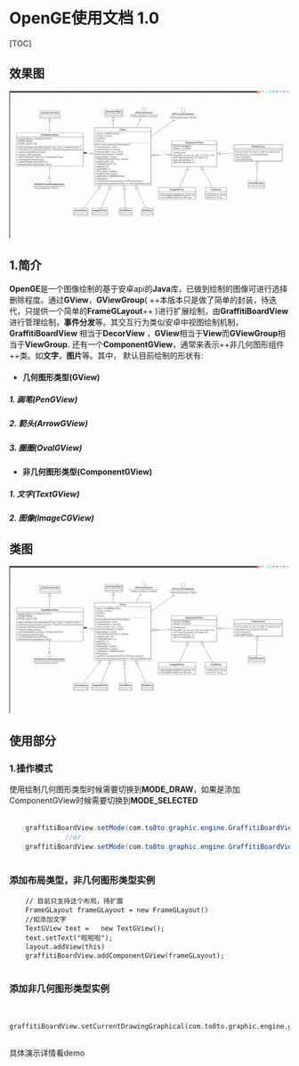 # OpenGE使用文档 1.0

[TOC]
## 效果图

![image](https://github.com/Sam474850601/OpenGE/blob/master/classview.png)

## 1.简介
 **OpenGE**是一个图像绘制的基于安卓api的**Java**库，已做到绘制的图像可进行选择删除程度。通过**GView**，**GViewGroup**( ++本版本只是做了简单的封装，待迭代，只提供一个简单的**FrameGLayout**++ )进行扩展绘制，由**GraffitiBoardView**进行管理绘制，**事件分发**等。其交互行为类似安卓中视图绘制机制，**GraffitiBoardView** 相当于**DecorView** ，**GView**相当于**View**而**GViewGroup**相当于**ViewGroup.** 还有一个**ComponentGView**，通常来表示++非几何图形组件++类。如**文字**，**图片**等。其中， 默认目前绘制的形状有: 
- #### 几何图形类型(GView)  
##### 1. 画笔(PenGView)
##### 2. 箭头(ArrowGView)
##### 3. 圈圈(OvalGView)

- #### 非几何图形类型(ComponentGView) 
##### 1. 文字(TextGView)
##### 2. 图像(ImageCGView)

## 类图

![image](https://github.com/Sam474850601/OpenGE/blob/master/classview.png)

## 使用部分
### 1.操作模式

使用绘制几何图形类型时候需要切换到**MODE_DRAW**，如果是添加ComponentGView时候需要切换到**MODE_SELECTED**

```java
       
    graffitiBoardView.setMode(com.to8to.graphic.engine.GraffitiBoardView.MODE_DRAW);
              //or
    graffitiBoardView.setMode(com.to8to.graphic.engine.GraffitiBoardView.MODE_SELECTED);
       
```

### 添加布局类型，非几何图形类型实例

```
    // 目前只支持这个布局，待扩展
    FrameGLayout frameGLayout = new FrameGLayout()
    //如添加文字
    TextGView text =   new TextGView();
    text.setText("啦啦啦");
    layout.addView(this)
    graffitiBoardView.addComponentGView(frameGLayout); 
   
```

### 添加非几何图形类型实例

```

 graffitiBoardView.setCurrentDrawingGraphical(com.to8to.graphic.engine.gviews.OvalGView::class.java) 
 
```

具体演示详情看demo

